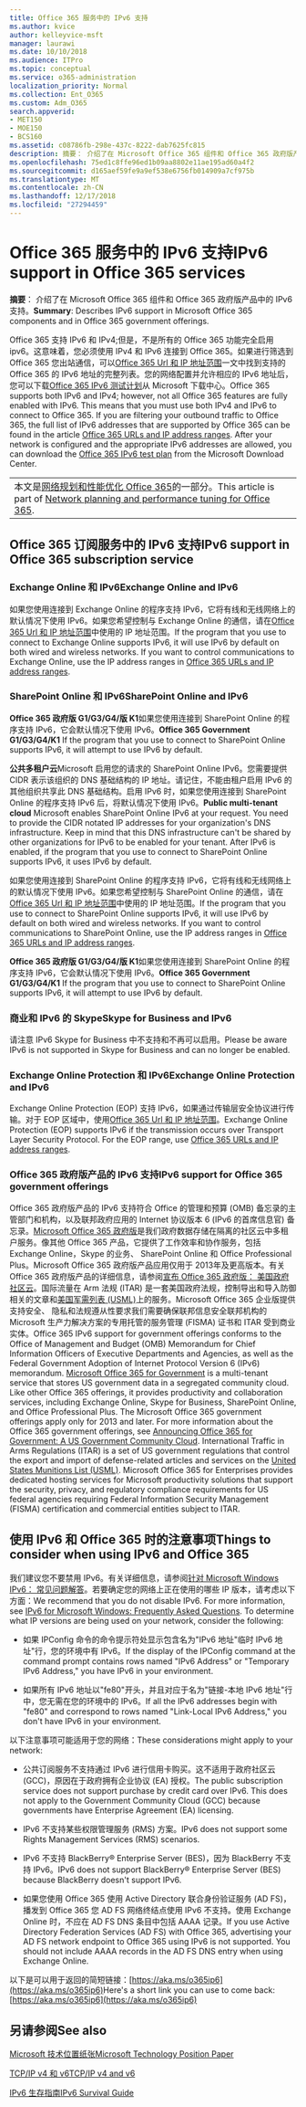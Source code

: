 ```yaml
---
title: Office 365 服务中的 IPv6 支持
ms.author: kvice
author: kelleyvice-msft
manager: laurawi
ms.date: 10/10/2018
ms.audience: ITPro
ms.topic: conceptual
ms.service: o365-administration
localization_priority: Normal
ms.collection: Ent_O365
ms.custom: Adm_O365
search.appverid:
- MET150
- MOE150
- BCS160
ms.assetid: c08786fb-298e-437c-8222-dab7625fc815
description: 摘要： 介绍了在 Microsoft Office 365 组件和 Office 365 政府版产品中的 IPv6 支持。
ms.openlocfilehash: 75ed1c8ffe96ed1b09aa8802e11ae195ad60a4f2
ms.sourcegitcommit: d165aef59fe9a9ef538e6756fb014909a7cf975b
ms.translationtype: MT
ms.contentlocale: zh-CN
ms.lasthandoff: 12/17/2018
ms.locfileid: "27294459"
---
```

# <a name="ipv6-support-in-office-365-services"></a><span data-ttu-id="2c1de-103">Office 365 服务中的 IPv6 支持</span><span class="sxs-lookup"><span data-stu-id="2c1de-103">IPv6 support in Office 365 services</span></span>

 <span data-ttu-id="2c1de-104">**摘要**： 介绍了在 Microsoft Office 365 组件和 Office 365 政府版产品中的 IPv6 支持。</span><span class="sxs-lookup"><span data-stu-id="2c1de-104">**Summary**: Describes IPv6 support in Microsoft Office 365 components and in Office 365 government offerings.</span></span>
  
<span data-ttu-id="2c1de-p101">Office 365 支持 IPv6 和 IPv4;但是，不是所有的 Office 365 功能完全启用 ipv6。这意味着，您必须使用 IPv4 和 IPv6 连接到 Office 365。如果进行筛选到 Office 365 您出站通信，可以[Office 365 Url 和 IP 地址范围](https://go.microsoft.com/fwlink/?LinkId=293744)一文中找到支持的 Office 365 的 IPv6 地址的完整列表。您的网络配置并允许相应的 IPv6 地址后，您可以下载[Office 365 IPv6 测试计划](https://go.microsoft.com/fwlink/?LinkId=293447)从 Microsoft 下载中心。</span><span class="sxs-lookup"><span data-stu-id="2c1de-p101">Office 365 supports both IPv6 and IPv4; however, not all Office 365 features are fully enabled with IPv6. This means that you must use both IPv4 and IPv6 to connect to Office 365. If you are filtering your outbound traffic to Office 365, the full list of IPv6 addresses that are supported by Office 365 can be found in the article [Office 365 URLs and IP address ranges](https://go.microsoft.com/fwlink/?LinkId=293744). After your network is configured and the appropriate IPv6 addresses are allowed, you can download the [Office 365 IPv6 test plan](https://go.microsoft.com/fwlink/?LinkId=293447) from the Microsoft Download Center.</span></span>
  
||
|:-----|
| <span data-ttu-id="2c1de-109">本文是[网络规划和性能优化 Office 365](https://aka.ms/tune)的一部分。</span><span class="sxs-lookup"><span data-stu-id="2c1de-109">This article is part of [Network planning and performance tuning for Office 365](https://aka.ms/tune).</span></span>|

## <a name="ipv6-support-in-office-365-subscription-service"></a><span data-ttu-id="2c1de-110">Office 365 订阅服务中的 IPv6 支持</span><span class="sxs-lookup"><span data-stu-id="2c1de-110">IPv6 support in Office 365 subscription service</span></span>

### <a name="exchange-online-and-ipv6"></a><span data-ttu-id="2c1de-111">Exchange Online 和 IPv6</span><span class="sxs-lookup"><span data-stu-id="2c1de-111">Exchange Online and IPv6</span></span>

<span data-ttu-id="2c1de-p102">如果您使用连接到 Exchange Online 的程序支持 IPv6，它将有线和无线网络上的默认情况下使用 IPv6。如果您希望控制与 Exchange Online 的通信，请在[Office 365 Url 和 IP 地址范围](https://go.microsoft.com/fwlink/?LinkId=293744)中使用的 IP 地址范围。</span><span class="sxs-lookup"><span data-stu-id="2c1de-p102">If the program that you use to connect to Exchange Online supports IPv6, it will use IPv6 by default on both wired and wireless networks. If you want to control communications to Exchange Online, use the IP address ranges in [Office 365 URLs and IP address ranges](https://go.microsoft.com/fwlink/?LinkId=293744).</span></span>
  
### <a name="sharepoint-online-and-ipv6"></a><span data-ttu-id="2c1de-114">SharePoint Online 和 IPv6</span><span class="sxs-lookup"><span data-stu-id="2c1de-114">SharePoint Online and IPv6</span></span>

 <span data-ttu-id="2c1de-115">**Office 365 政府版 G1/G3/G4/版 K1**如果您使用连接到 SharePoint Online 的程序支持 IPv6，它会默认情况下使用 IPv6。</span><span class="sxs-lookup"><span data-stu-id="2c1de-115">**Office 365 Government G1/G3/G4/K1** If the program that you use to connect to SharePoint Online supports IPv6, it will attempt to use IPv6 by default.</span></span>
  
 <span data-ttu-id="2c1de-p103">**公共多租户云**Microsoft 启用您的请求的 SharePoint Online IPv6。您需要提供 CIDR 表示该组织的 DNS 基础结构的 IP 地址。请记住，不能由租户启用 IPv6 的其他组织共享此 DNS 基础结构。启用 IPv6 时，如果您使用连接到 SharePoint Online 的程序支持 IPv6 后，将默认情况下使用 IPv6。</span><span class="sxs-lookup"><span data-stu-id="2c1de-p103">**Public multi-tenant cloud** Microsoft enables SharePoint Online IPv6 at your request. You need to provide the CIDR notated IP addresses for your organization's DNS infrastructure. Keep in mind that this DNS infrastructure can't be shared by other organizations for IPv6 to be enabled for your tenant. After IPv6 is enabled, if the program that you use to connect to SharePoint Online supports IPv6, it uses IPv6 by default.</span></span>
  
<span data-ttu-id="2c1de-p104">如果您使用连接到 SharePoint Online 的程序支持 IPv6，它将有线和无线网络上的默认情况下使用 IPv6。如果您希望控制与 SharePoint Online 的通信，请在[Office 365 Url 和 IP 地址范围](https://go.microsoft.com/fwlink/?LinkId=293744)中使用的 IP 地址范围。</span><span class="sxs-lookup"><span data-stu-id="2c1de-p104">If the program that you use to connect to SharePoint Online supports IPv6, it will use IPv6 by default on both wired and wireless networks. If you want to control communications to SharePoint Online, use the IP address ranges in [Office 365 URLs and IP address ranges](https://go.microsoft.com/fwlink/?LinkId=293744).</span></span>
  
 <span data-ttu-id="2c1de-122">**Office 365 政府版 G1/G3/G4/版 K1**如果您使用连接到 SharePoint Online 的程序支持 IPv6，它会默认情况下使用 IPv6。</span><span class="sxs-lookup"><span data-stu-id="2c1de-122">**Office 365 Government G1/G3/G4/K1** If the program that you use to connect to SharePoint Online supports IPv6, it will attempt to use IPv6 by default.</span></span>
  
### <a name="skype-for-business-and-ipv6"></a><span data-ttu-id="2c1de-123">商业和 IPv6 的 Skype</span><span class="sxs-lookup"><span data-stu-id="2c1de-123">Skype for Business and IPv6</span></span>

<span data-ttu-id="2c1de-124">请注意 IPv6 Skype for Business 中不支持和不再可以启用。</span><span class="sxs-lookup"><span data-stu-id="2c1de-124">Please be aware IPv6 is not supported in Skype for Business and can no longer be enabled.</span></span>
  
### <a name="exchange-online-protection-and-ipv6"></a><span data-ttu-id="2c1de-125">Exchange Online Protection 和 IPv6</span><span class="sxs-lookup"><span data-stu-id="2c1de-125">Exchange Online Protection and IPv6</span></span>

<span data-ttu-id="2c1de-p105">Exchange Online Protection (EOP) 支持 IPv6，如果通过传输层安全协议进行传输。对于 EOP 区域中，使用[Office 365 Url 和 IP 地址范围](https://go.microsoft.com/fwlink/?LinkId=293744)。</span><span class="sxs-lookup"><span data-stu-id="2c1de-p105">Exchange Online Protection (EOP) supports IPv6 if the transmission occurs over Transport Layer Security Protocol. For the EOP range, use [Office 365 URLs and IP address ranges](https://go.microsoft.com/fwlink/?LinkId=293744).</span></span>
  
### <a name="ipv6-support-for-office-365-government-offerings"></a><span data-ttu-id="2c1de-128">Office 365 政府版产品的 IPv6 支持</span><span class="sxs-lookup"><span data-stu-id="2c1de-128">IPv6 support for Office 365 government offerings</span></span>

<span data-ttu-id="2c1de-p106">Office 365 政府版产品的 IPv6 支持符合 Office 的管理和预算 (OMB) 备忘录的主管部门和机构，以及联邦政府应用的 Internet 协议版本 6 (IPv6 的首席信息官) 备忘录。[Microsoft Office 365 政府版](https://go.microsoft.com/fwlink/p/?LinkId=325414)是我们政府数据存储在隔离的社区云中多租户服务。像其他 Office 365 产品，它提供了工作效率和协作服务，包括 Exchange Online，Skype 的业务、 SharePoint Online 和 Office Professional Plus。Microsoft Office 365 政府版产品应用仅用于 2013年及更高版本。有关 Office 365 政府版产品的详细信息，请参阅[宣布 Office 365 政府版： 美国政府社区云](https://go.microsoft.com/fwlink/p/?LinkId=325414)。国际流量在 Arm 法规 (ITAR) 是一套美国政府法规，控制导出和导入防御相关的文章和[美国军需列表 (USML)](https://go.microsoft.com/fwlink/p/?LinkId=325415)上的服务。Microsoft Office 365 企业版提供支持安全、 隐私和法规遵从性要求我们需要确保联邦信息安全联邦机构的 Microsoft 生产力解决方案的专用托管的服务管理 (FISMA) 证书和 ITAR 受到商业实体。</span><span class="sxs-lookup"><span data-stu-id="2c1de-p106">Office 365 IPv6 support for government offerings conforms to the Office of Management and Budget (OMB) Memorandum for Chief Information Officers of Executive Departments and Agencies, as well as the Federal Government Adoption of Internet Protocol Version 6 (IPv6) memorandum. [Microsoft Office 365 for Government](https://go.microsoft.com/fwlink/p/?LinkId=325414) is a multi-tenant service that stores US government data in a segregated community cloud. Like other Office 365 offerings, it provides productivity and collaboration services, including Exchange Online, Skype for Business, SharePoint Online, and Office Professional Plus. The Microsoft Office 365 government offerings apply only for 2013 and later. For more information about the Office 365 government offerings, see [Announcing Office 365 for Government: A US Government Community Cloud](https://go.microsoft.com/fwlink/p/?LinkId=325414). International Traffic in Arms Regulations (ITAR) is a set of US government regulations that control the export and import of defense-related articles and services on the [United States Munitions List (USML)](https://go.microsoft.com/fwlink/p/?LinkId=325415). Microsoft Office 365 for Enterprises provides dedicated hosting services for Microsoft productivity solutions that support the security, privacy, and regulatory compliance requirements for US federal agencies requiring Federal Information Security Management (FISMA) certification and commercial entities subject to ITAR.</span></span>
  
## <a name="things-to-consider-when-using-ipv6-and-office-365"></a><span data-ttu-id="2c1de-136">使用 IPv6 和 Office 365 时的注意事项</span><span class="sxs-lookup"><span data-stu-id="2c1de-136">Things to consider when using IPv6 and Office 365</span></span>

<span data-ttu-id="2c1de-p107">我们建议您不要禁用 IPv6。有关详细信息，请参阅[针对 Microsoft Windows IPv6： 常见问题解答](https://go.microsoft.com/fwlink/p/?LinkId=325418)。若要确定您的网络上正在使用的哪些 IP 版本，请考虑以下方面：</span><span class="sxs-lookup"><span data-stu-id="2c1de-p107">We recommend that you do not disable IPv6. For more information, see [IPv6 for Microsoft Windows: Frequently Asked Questions](https://go.microsoft.com/fwlink/p/?LinkId=325418). To determine what IP versions are being used on your network, consider the following:</span></span>
  
- <span data-ttu-id="2c1de-140">如果 IPConfig 命令的命令提示符处显示包含名为"IPv6 地址"临时 IPv6 地址"行，您的环境中有 IPv6。</span><span class="sxs-lookup"><span data-stu-id="2c1de-140">If the display of the IPConfig command at the command prompt contains rows named "IPv6 Address" or "Temporary IPv6 Address," you have IPv6 in your environment.</span></span>

- <span data-ttu-id="2c1de-141">如果所有 IPv6 地址以"fe80"开头，并且对应于名为"链接-本地 IPv6 地址"行中，您无需在您的环境中的 IPv6。</span><span class="sxs-lookup"><span data-stu-id="2c1de-141">If all the IPv6 addresses begin with "fe80" and correspond to rows named "Link-Local IPv6 Address," you don't have IPv6 in your environment.</span></span>

<span data-ttu-id="2c1de-142">以下注意事项可能适用于您的网络：</span><span class="sxs-lookup"><span data-stu-id="2c1de-142">These considerations might apply to your network:</span></span>
  
- <span data-ttu-id="2c1de-p108">公共订阅服务不支持通过 IPv6 进行信用卡购买。这不适用于政府社区云 (GCC)，原因在于政府拥有企业协议 (EA) 授权。</span><span class="sxs-lookup"><span data-stu-id="2c1de-p108">The public subscription service does not support purchase by credit card over IPv6. This does not apply to the Government Community Cloud (GCC) because governments have Enterprise Agreement (EA) licensing.</span></span>

- <span data-ttu-id="2c1de-145">IPv6 不支持某些权限管理服务 (RMS) 方案。</span><span class="sxs-lookup"><span data-stu-id="2c1de-145">IPv6 does not support some Rights Management Services (RMS) scenarios.</span></span>

- <span data-ttu-id="2c1de-146">IPv6 不支持 BlackBerry® Enterprise Server (BES)，因为 BlackBerry 不支持 IPv6。</span><span class="sxs-lookup"><span data-stu-id="2c1de-146">IPv6 does not support BlackBerry® Enterprise Server (BES) because BlackBerry doesn't support IPv6.</span></span>

- <span data-ttu-id="2c1de-p109">如果您使用 Office 365 使用 Active Directory 联合身份验证服务 (AD FS)，播发到 Office 365 您 AD FS 网络终结点使用 IPv6 不支持。使用 Exchange Online 时，不应在 AD FS DNS 条目中包括 AAAA 记录。</span><span class="sxs-lookup"><span data-stu-id="2c1de-p109">If you use Active Directory Federation Services (AD FS) with Office 365, advertising your AD FS network endpoint to Office 365 using IPv6 is not supported. You should not include AAAA records in the AD FS DNS entry when using Exchange Online.</span></span> 

<span data-ttu-id="2c1de-149">以下是可以用于返回的简短链接：[https://aka.ms/o365ip6](https://aka.ms/o365ip6)</span><span class="sxs-lookup"><span data-stu-id="2c1de-149">Here's a short link you can use to come back: [https://aka.ms/o365ip6](https://aka.ms/o365ip6)</span></span>
  
## <a name="see-also"></a><span data-ttu-id="2c1de-150">另请参阅</span><span class="sxs-lookup"><span data-stu-id="2c1de-150">See also</span></span>

[<span data-ttu-id="2c1de-151">Microsoft 技术位置纸张</span><span class="sxs-lookup"><span data-stu-id="2c1de-151">Microsoft Technology Position Paper</span></span>](https://go.microsoft.com/fwlink/p/?linkid=525743)
  
[<span data-ttu-id="2c1de-152">TCP/IP v4 和 v6</span><span class="sxs-lookup"><span data-stu-id="2c1de-152">TCP/IP v4 and v6</span></span>](https://go.microsoft.com/fwlink/p/?LinkID=211898)
  
[<span data-ttu-id="2c1de-153">IPv6 生存指南</span><span class="sxs-lookup"><span data-stu-id="2c1de-153">IPv6 Survival Guide</span></span>](https://go.microsoft.com/fwlink/p/?LinkID=237480)
